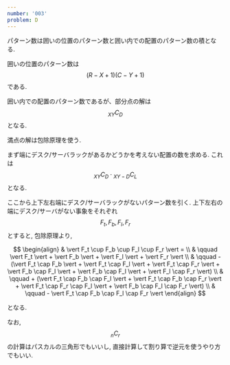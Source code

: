 ```yaml
---
number: '003'
problem: D
---
```

パターン数は囲いの位置のパターン数と囲い内での配置のパターン数の積となる.

囲いの位置のパターン数は $$ (R-X+1)(C-Y+1) $$ である.

囲い内での配置のパターン数であるが、部分点の解は $$ {}_{XY}C_{D} $$ となる.

満点の解は包除原理を使う.

まず端にデスク/サーバラックがあるかどうかを考えない配置の数を求める. これは $$ {}_{XY}C_D \cdot {}_{XY-D}C_L $$ となる.

ここから上下左右端にデスク/サーバラックがないパターン数を引く. 上下左右の端にデスク/サーバがない事象をそれぞれ $$ F_t, F_b, F_l, F_r $$ とすると, 包除原理より,

$$
\begin{align}
& \vert F_t \cup F_b \cup F_l \cup F_r \vert = \\
& \qquad \vert F_t \vert + \vert F_b \vert + \vert F_l \vert + \vert F_r \vert \\
& \qquad - (\vert F_t \cap F_b \vert + \vert F_t \cap F_l \vert + \vert F_t \cap F_r \vert + \vert F_b \cap F_l \vert + \vert F_b \cap F_l \vert + \vert F_l \cap F_r \vert) \\
& \qquad + (\vert F_t \cap F_b \cap F_l \vert + \vert F_t \cap F_b \cap F_r \vert + \vert F_t \cap F_r \cap F_l \vert + \vert F_b \cap F_l \cap F_r \vert) \\
& \qquad - \vert F_t \cap F_b \cap F_l \cap F_r \vert
\end{align}
$$

となる.

なお, $$ {}_nC_r $$ の計算はパスカルの三角形でもいいし, 直接計算して割り算で逆元を使うやり方でもいい.
